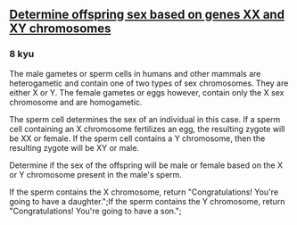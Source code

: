 <h2><a href=https://www.codewars.com/kata/56530b444e831334c0000020/train/javascript target="_blank">Determine offspring sex based on genes XX and XY chromosomes</a></h2><h3>8 kyu</h3><p>The male gametes or sperm cells in humans and other mammals are heterogametic and contain one of two types of sex chromosomes. They are either X or Y. The female gametes or eggs however, contain only the X sex chromosome and are homogametic.</p><p>The sperm cell determines the sex of an individual in this case. If a sperm cell containing an X chromosome fertilizes an egg, the resulting zygote will be XX or female. If the sperm cell contains a Y chromosome, then the resulting zygote will be XY or male.</p><p>Determine if the sex of the offspring will be male or female based on the X or Y chromosome present in the male's sperm.</p><p>If the sperm contains the X chromosome, return "Congratulations! You're going to have a daughter.";If the sperm contains the Y chromosome, return "Congratulations! You're going to have a son.";</p>